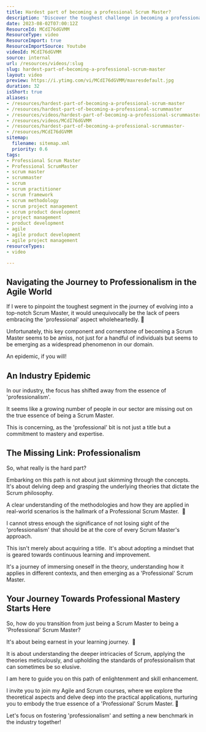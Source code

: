 ```yaml
---
title: Hardest part of becoming a professional Scrum Master?
description: 'Discover the toughest challenge in becoming a professional Scrum Master with Martin Hinshelwood. Join us for insights on agile success! #Scrum #Agile #Shorts'
date: 2023-08-02T07:00:12Z
ResourceId: MCdI76dGVMM
ResourceType: video
ResourceImport: true
ResourceImportSource: Youtube
videoId: MCdI76dGVMM
source: internal
url: /resources/videos/:slug
slug: hardest-part-of-becoming-a-professional-scrum-master
layout: video
preview: https://i.ytimg.com/vi/MCdI76dGVMM/maxresdefault.jpg
duration: 32
isShort: true
aliases:
- /resources/hardest-part-of-becoming-a-professional-scrum-master
- /resources/hardest-part-of-becoming-a-professional-scrummaster
- /resources/videos/hardest-part-of-becoming-a-professional-scrummaster-
- /resources/videos/MCdI76dGVMM
- /resources/hardest-part-of-becoming-a-professional-scrummaster-
- /resources/MCdI76dGVMM
sitemap:
  filename: sitemap.xml
  priority: 0.6
tags:
- Professional Scrum Master
- Professional ScrumMaster
- scrum master
- scrummaster
- scrum
- scrum practitioner
- scrum framework
- scrum methodology
- scrum project management
- scrum product development
- project management
- product development
- agile
- agile product development
- agile project management
resourceTypes:
- video

---
```

## Navigating the Journey to Professionalism in the Agile World

If I were to pinpoint the toughest segment in the journey of evolving into a top-notch Scrum Master, it would unequivocally be the lack of peers embracing the 'professional' aspect wholeheartedly. 💼

Unfortunately, this key component and cornerstone of becoming a Scrum Master seems to be amiss, not just for a handful of individuals but seems to be emerging as a widespread phenomenon in our domain.

An epidemic, if you will!

## An Industry Epidemic

In our industry, the focus has shifted away from the essence of 'professionalism'.

It seems like a growing number of people in our sector are missing out on the true essence of being a Scrum Master.

This is concerning, as the 'professional' bit is not just a title but a commitment to mastery and expertise.

## The Missing Link: Professionalism

So, what really is the hard part?

Embarking on this path is not about just skimming through the concepts.  It's about delving deep and grasping the underlying theories that dictate the Scrum philosophy.

A clear understanding of the methodologies and how they are applied in real-world scenarios is the hallmark of a Professional Scrum Master.  🌟

I cannot stress enough the significance of not losing sight of the 'professionalism' that should be at the core of every Scrum Master's approach.

This isn't merely about acquiring a title.  It's about adopting a mindset that is geared towards continuous learning and improvement.

It's a journey of immersing oneself in the theory, understanding how it applies in different contexts, and then emerging as a 'Professional' Scrum Master.

## Your Journey Towards Professional Mastery Starts Here

So, how do you transition from just being a Scrum Master to being a 'Professional' Scrum Master?

It's about being earnest in your learning journey.  💪

It is about understanding the deeper intricacies of Scrum, applying the theories meticulously, and upholding the standards of professionalism that can sometimes be so elusive.

I am here to guide you on this path of enlightenment and skill enhancement.

I invite you to join my Agile and Scrum courses, where we explore the theoretical aspects and delve deep into the practical applications, nurturing you to embody the true essence of a 'Professional' Scrum Master. 🚀

Let's focus on fostering 'professionalism' and setting a new benchmark in the industry together!
